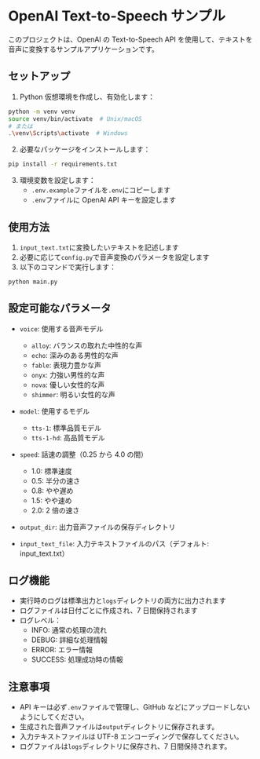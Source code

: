 # OpenAI Text-to-Speech サンプル

このプロジェクトは、OpenAI の Text-to-Speech API を使用して、テキストを音声に変換するサンプルアプリケーションです。

## セットアップ

1. Python 仮想環境を作成し、有効化します：

```bash
python -m venv venv
source venv/bin/activate  # Unix/macOS
# または
.\venv\Scripts\activate  # Windows
```

2. 必要なパッケージをインストールします：

```bash
pip install -r requirements.txt
```

3. 環境変数を設定します：
   - `.env.example`ファイルを`.env`にコピーします
   - `.env`ファイルに OpenAI API キーを設定します

## 使用方法

1. `input_text.txt`に変換したいテキストを記述します
2. 必要に応じて`config.py`で音声変換のパラメータを設定します
3. 以下のコマンドで実行します：

```bash
python main.py
```

## 設定可能なパラメータ

- `voice`: 使用する音声モデル

  - `alloy`: バランスの取れた中性的な声
  - `echo`: 深みのある男性的な声
  - `fable`: 表現力豊かな声
  - `onyx`: 力強い男性的な声
  - `nova`: 優しい女性的な声
  - `shimmer`: 明るい女性的な声

- `model`: 使用するモデル

  - `tts-1`: 標準品質モデル
  - `tts-1-hd`: 高品質モデル

- `speed`: 話速の調整（0.25 から 4.0 の間）

  - 1.0: 標準速度
  - 0.5: 半分の速さ
  - 0.8: やや遅め
  - 1.5: やや速め
  - 2.0: 2 倍の速さ

- `output_dir`: 出力音声ファイルの保存ディレクトリ
- `input_text_file`: 入力テキストファイルのパス（デフォルト: input_text.txt）

## ログ機能

- 実行時のログは標準出力と`logs`ディレクトリの両方に出力されます
- ログファイルは日付ごとに作成され、7 日間保持されます
- ログレベル：
  - INFO: 通常の処理の流れ
  - DEBUG: 詳細な処理情報
  - ERROR: エラー情報
  - SUCCESS: 処理成功時の情報

## 注意事項

- API キーは必ず`.env`ファイルで管理し、GitHub などにアップロードしないようにしてください。
- 生成された音声ファイルは`output`ディレクトリに保存されます。
- 入力テキストファイルは UTF-8 エンコーディングで保存してください。
- ログファイルは`logs`ディレクトリに保存され、7 日間保持されます。
